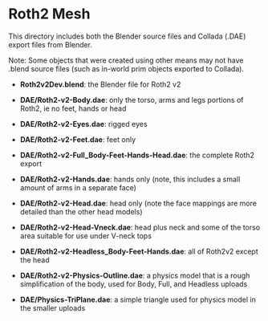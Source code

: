 # Roth2 Mesh

This directory includes both the Blender source files and Collada (.DAE) export
files from Blender.

Note: Some objects that were created using other means may not have .blend source files
(such as in-world prim objects exported to Collada).

* **Roth2v2Dev.blend**: the Blender file for Roth2 v2

* **DAE/Roth2-v2-Body.dae**: only the torso, arms and legs portions of Roth2, ie no feet, hands or head

* **DAE/Roth2-v2-Eyes.dae**: rigged eyes

* **DAE/Roth2-v2-Feet.dae**: feet only

* **DAE/Roth2-v2-Full_Body-Feet-Hands-Head.dae**: the complete Roth2 export

* **DAE/Roth2-v2-Hands.dae**: hands only (note, this includes a small amount of arms in a separate face)

* **DAE/Roth2-v2-Head.dae**: head only (note the face mappings are more detailed than the other head models)

* **DAE/Roth2-v2-Head-Vneck.dae**: head plus neck and some of the torso area suitable for use under V-neck tops

* **DAE/Roth2-v2-Headless_Body-Feet-Hands.dae**: all of Roth2v2 except the head

* **DAE/Roth2-v2-Physics-Outline.dae**: a physics model that is a rough simplification of the body, used for Body, Full, and Headless uploads

* **DAE/Physics-TriPlane.dae**: a simple triangle used for physics model in the smaller uploads
